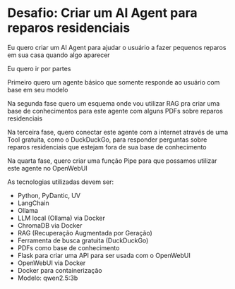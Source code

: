# Desafio: Criar um AI Agent para reparos residenciais

Eu quero criar um AI Agent para ajudar o usuário a fazer pequenos reparos em sua casa quando algo aparecer

Eu quero ir por partes

Primeiro quero um agente básico que somente responde ao usuário com base em seu modelo

Na segunda fase quero um esquema onde vou utilizar RAG pra criar uma base de conhecimentos para este agente com alguns PDFs sobre reparos residenciais

Na terceira fase, quero conectar este agente com a internet através de uma Tool gratuita, como o DuckDuckGo, para responder perguntas sobre reparos residenciais que estejam fora de sua base de conhecimento

Na quarta fase, quero criar uma função Pipe para que possamos utilizar este agente no OpenWebUI

As tecnologias utilizadas devem ser:

- Python, PyDantic, UV
- LangChain
- Ollama
- LLM local (Ollama) via Docker
- ChromaDB via Docker
- RAG (Recuperação Augmentada por Geração)
- Ferramenta de busca gratuita (DuckDuckGo)
- PDFs como base de conhecimento
- Flask para criar uma API para ser usada com o OpenWebUI
- OpenWebUI via Docker
- Docker para containerização
- Modelo: qwen2.5:3b
